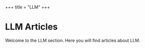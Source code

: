 +++
title =  "LLM"
+++

# LLM Articles

Welcome to the LLM section. Here you will find articles about LLM.
